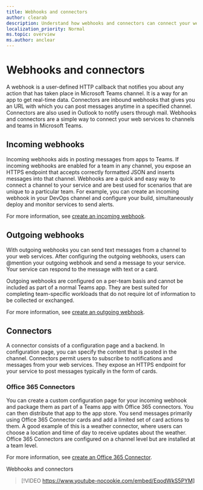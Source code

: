 ```yaml
---
title: Webhooks and connectors
author: clearab
description: Understand how webhooks and connectors can connect your web services to the Teams client.
localization_priority: Normal
ms.topic: overview
ms.author: anclear
---
```


# Webhooks and connectors

A webhook is a user-defined HTTP callback that notifies you about any action that has taken place in Microsoft Teams channel. It is a way for an app to get real-time data. Connectors are inbound webhooks that gives you an URL with which you can post messages anytime in a specified channel. Connectors are also used in Outlook to notify users through mail. Webhooks and connectors are a simple way to connect your web services to channels and teams in Microsoft Teams.

## Incoming webhooks

Incoming webhooks aids in posting messages from apps to Teams. If incoming webhooks are enabled for a team in any channel, you expose an HTTPS endpoint that accepts correctly formatted JSON and inserts messages into that channel. Webhooks are a quick and easy way to connect a channel to your service and are best used for scenarios that are unique to a particular team. For example, you can create an incoming webhook in your DevOps channel and configure your build, simultaneously deploy and monitor services to send alerts.

For more information, see [create an incoming webhook](~/webhooks-and-connectors/how-to/add-incoming-webhook.md).

## Outgoing webhooks

With outgoing webhooks you can send text messages from a channel to your web services. After configuring the outgoing webhooks, users can @mention your outgoing webhook and send a message to your service. Your service can respond to the message with text or a card.

Outgoing webhooks are configured on a per-team basis and cannot be included as part of a normal Teams app. They are best suited for completing team-specific workloads that do not require lot of information to be collected or exchanged.

For more information, see [create an outgoing webhook](~/webhooks-and-connectors/how-to/add-outgoing-webhook.md).

## Connectors

A connector consists of a configuration page and a backend. In configuration page, you can specify the content that is posted in the channel. Connectors permit users to subscribe to notifications and messages from your web services. They expose an HTTPS endpoint for your service to post messages typically in the form of cards.

### Office 365 Connectors

You can create a custom configuration page for your incoming webhook and package them as part of a Teams app with Office 365 connectors. You can then distribute that app to the app store. You send messages primarily using Office 365 Connector cards and add a limited set of card actions to them. A good example of this is a weather connector, where users can choose a location and time of day to receive updates about the weather. Office 365 Connectors are configured on a channel level but are installed at a team level.

For more information, see [create an Office 365 Connector](~/webhooks-and-connectors/how-to/connectors-creating.md).

Webhooks and connectors
> [!VIDEO https://www.youtube-nocookie.com/embed/EqodWkS5PYM]